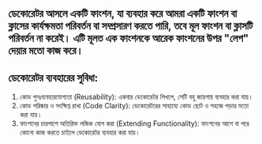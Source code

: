 ## ডেকোরেটর আসলে একটি ফাংশন, যা ব্যবহার করে আমরা একটি ফাংশন বা ক্লাসের কার্যক্ষমতা পরিবর্তন বা সম্প্রসারণ করতে পারি, তবে মূল ফাংশন বা ক্লাসটি পরিবর্তন না করেই। এটি মূলত এক ফাংশনকে আরেক ফাংশনের উপর "লেপ" দেয়ার মতো কাজ করে।
## ডেকোরেটর ব্যবহারের সুবিধা:
1. কোড পুনঃব্যবহারযোগ্যতা (Reusability): একবার ডেকোরেটর লিখলে, সেটি বহু জায়গায় ব্যবহার করা যায়।
2. কোড পরিষ্কার ও সংক্ষিপ্ত রাখা (Code Clarity): ডেকোরেটরের সাহায্যে কোড ছোট ও সহজে পড়ার মতো করা যায়।
3. ফাংশনের চারপাশে অতিরিক্ত লজিক যোগ করা (Extending Functionality): ফাংশনের আগে বা পরে কোনো কাজ করতে চাইলে ডেকোরেটর ব্যবহার করা যায়।
